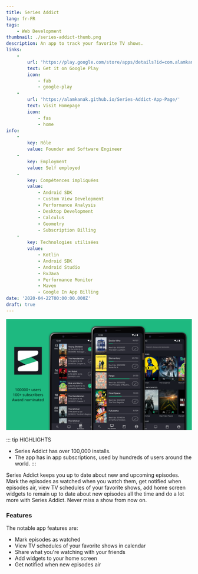 ```yaml
---
title: Series Addict
lang: fr-FR
tags:
    - Web Development
thumbnail: ./series-addict-thumb.png
description: An app to track your favorite TV shows.
links:
    -
        url: 'https://play.google.com/store/apps/details?id=com.alamkanak.seriesaddict'
        text: Get it on Google Play
        icon:
            - fab
            - google-play
    -
        url: 'https://alamkanak.github.io/Series-Addict-App-Page/'
        text: Visit Homepage
        icon:
            - fas
            - home
info:
    -
        key: Rôle
        value: Founder and Software Engineer
    -
        key: Employment
        value: Self employed
    -
        key: Compétences impliquées
        value:
            - Android SDK
            - Custom View Development
            - Performance Analysis
            - Desktop Development
            - Calculus
            - Geometry
            - Subscription Billing
    -
        key: Technologies utilisées
        value:
            - Kotlin
            - Android SDK
            - Android Studio
            - RxJava
            - Performance Monitor
            - Maven
            - Google In App Billing
date: '2020-04-22T00:00:00.000Z'
draft: true
---
```

![Series Addictt](/series-addict.png)

::: tip HIGHLIGHTS
- Series Addict has over 100,000 installs.
- The app has in app subscriptions, used by hundreds of users around the world.
:::

Series Addict keeps you up to date about new and upcoming episodes. Mark the episodes as watched when you watch them, get notified when episodes air, view TV schedules of your favorite shows, add home screen widgets to remain up to date about new episodes all the time and do a lot more with Series Addict. Never miss a show from now on.

### Features
The notable app features are:
- Mark episodes as watched
- View TV schedules of your favorite shows in calendar
- Share what you're watching with your friends
- Add widgets to your home screen
- Get notified when new episodes air
